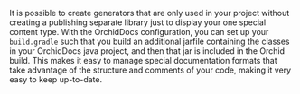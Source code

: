 It is possible to create generators that are only used in your project without creating a publishing separate library just
to display your one special content type. With the OrchidDocs configuration, you can set up your `build.gradle` such that
you build an additional jarfile containing the classes in your OrchidDocs java project, and then that jar is included in
the Orchid build. This makes it easy to manage special documentation formats that take advantage of the structure and 
comments of your code, making it very easy to keep up-to-date.